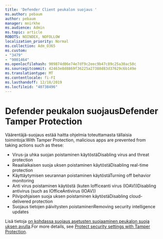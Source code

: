 ```yaml
---
title: 'Defender Client peukalon suojaus '
ms.author: pebaum
author: pebaum
manager: mnirkhe
ms.audience: Admin
ms.topic: article
ROBOTS: NOINDEX, NOFOLLOW
localization_priority: Normal
ms.collection: Adm_O365
ms.custom:
- "3479"
- "9001464"
ms.openlocfilehash: 909874d06e74e7df9c2eec9b47c89c25a30ac58c
ms.sourcegitcommit: 42463e8d8869f36225a27388d83d37629c6b149e
ms.translationtype: MT
ms.contentlocale: fi-FI
ms.lasthandoff: 12/18/2019
ms.locfileid: "40738496"
---
```

# <a name="defender-tamper-protection"></a><span data-ttu-id="d61e0-102">Defender peukalon suojaus</span><span class="sxs-lookup"><span data-stu-id="d61e0-102">Defender Tamper Protection</span></span> 

<span data-ttu-id="d61e0-103">Väärentäjä-suojaus estää haitta ohjelmia toteuttamasta tällaisia toimintoja:</span><span class="sxs-lookup"><span data-stu-id="d61e0-103">With Tamper Protection, malicious apps are prevented from taking actions such as these:</span></span>

- <span data-ttu-id="d61e0-104">Virus-ja uhka suojan poistaminen käytöstä</span><span class="sxs-lookup"><span data-stu-id="d61e0-104">Disabling virus and threat protection</span></span>
- <span data-ttu-id="d61e0-105">Reaaliaikaisen suoja uksen poistaminen käytöstä</span><span class="sxs-lookup"><span data-stu-id="d61e0-105">Disabling real-time protection</span></span>
- <span data-ttu-id="d61e0-106">Käyttäytymisen seurannan poistaminen käytöstä</span><span class="sxs-lookup"><span data-stu-id="d61e0-106">Turning off behavior monitoring</span></span>
- <span data-ttu-id="d61e0-107">Anti virus poistaminen käytöstä (kuten Iofficeanti virus (IOAV))</span><span class="sxs-lookup"><span data-stu-id="d61e0-107">Disabling antivirus (such as IOfficeAntivirus (IOAV))</span></span>
- <span data-ttu-id="d61e0-108">Pilvipohjaisen suoja uksen poistaminen käytöstä</span><span class="sxs-lookup"><span data-stu-id="d61e0-108">Disabling cloud-delivered protection</span></span>
- <span data-ttu-id="d61e0-109">Suojaus tietojen päivitysten poistaminen</span><span class="sxs-lookup"><span data-stu-id="d61e0-109">Removing security intelligence updates</span></span>

<span data-ttu-id="d61e0-110">Lisä tietoja [on kohdassa suojaus asetusten suojaaminen peukalon suoja uksen avulla](https://docs.microsoft.com/windows/security/threat-protection/windows-defender-antivirus/prevent-changes-to-security-settings-with-tamper-protection).</span><span class="sxs-lookup"><span data-stu-id="d61e0-110">For more details, see [Protect security settings with Tamper Protection](https://docs.microsoft.com/windows/security/threat-protection/windows-defender-antivirus/prevent-changes-to-security-settings-with-tamper-protection).</span></span>